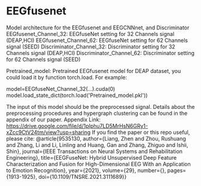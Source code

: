 # EEGfusenet
Model architecture for the EEGfusenet and EEGCNNnet, and Discriminator
EEGfusenet_Channel_32: EEGfuseNet setting for 32 Channels signal (DEAP,HCI)
EEGfusenet_Channel_62: EEGfuseNet setting for 62 Channels signal (SEED)
Discriminator_Channel_32: Discriminator setting for 32 Channels signal (DEAP,HCI)
Discriminator_Channel_62: Discriminator setting for 62 Channels signal (SEED)


Pretrained_model: Pretrained EEGfusenet model for DEAP dataset, you could load it by function torch.load. For example:

model=EEGfuseNet_Channel_32(...).cuda(0)
model.load_state_dict(torch.load('Pretrained_model.pkl'))

The input of this model should be the preprocessed signal. Details about the preprocessing procedures and hypergraph clustering can be found in the appendix of our paper.
Appendix Link: https://drive.google.com/file/d/1pIphu7LD5MrHsN6GRy1-xZcc9CtV24tm/view?usp=sharing
If you find the paper or this repo useful, please cite:
@article{9535130,  author={Liang, Zhen and Zhou, Rushuang and Zhang, Li and Li, Linling and Huang, Gan and Zhang, Zhiguo and Ishii, Shin},  journal={IEEE Transactions on Neural Systems and Rehabilitation Engineering},   title={EEGFuseNet: Hybrid Unsupervised Deep Feature Characterization and Fusion for High-Dimensional EEG With an Application to Emotion Recognition},   year={2021},  volume={29},  number={},  pages={1913-1925},  doi={10.1109/TNSRE.2021.3111689}}
